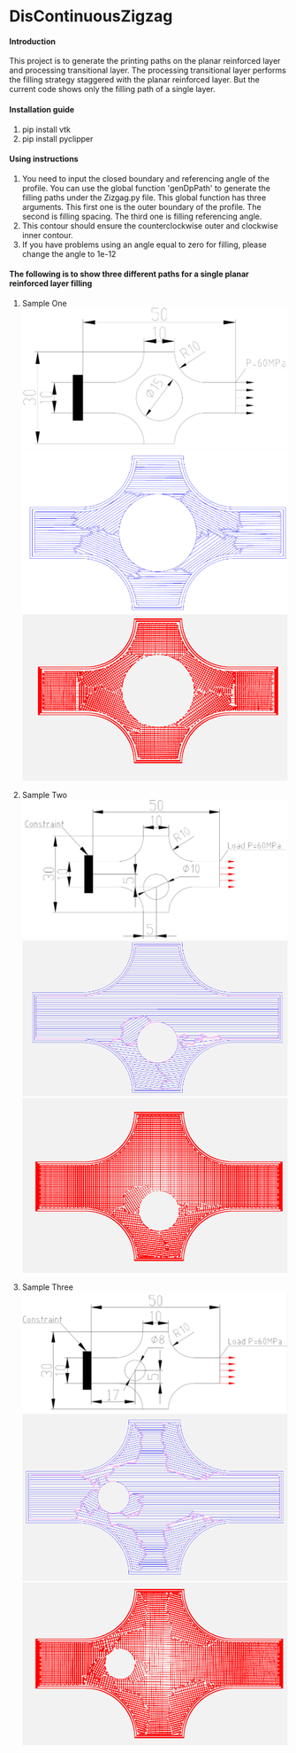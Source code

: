 # DisContinuousZigzag

#### Introduction
This project is to generate the printing paths on the planar reinforced layer and processing transitional layer. The processing transitional layer performs the filling strategy staggered with the planar reinforced layer. But the current code shows only the filling path of a single layer.

#### Installation guide

1.  pip install vtk
2.  pip install pyclipper

#### Using instructions

1.  You need to input the closed boundary and referencing angle of the profile. You can use the global function 'genDpPath' to generate the filling paths under the Zizgag.py file. This global function has three arguments. This first one is the outer boundary of the profile. The second is filling spacing. The third one is filling referencing angle.
2. This contour should ensure the counterclockwise outer and clockwise inner contour.
3. If you have problems using an angle equal to zero for filling, please change the angle to 1e-12

#### The following is to show three different paths for a single planar reinforced layer filling
1. Sample One
    ![输入图片说明](Picture/SampleOne/Model.PNG)
    ![输入图片说明](Picture/SampleOne/SampleOne.png)
    ![输入图片说明](Picture/SampleOne/IICP.PNG)

3. Sample Two
    ![输入图片说明](Picture/SampleTwo/Model.PNG)
    ![输入图片说明](Picture/SampleTwo/SampleTwo.PNG)
    ![输入图片说明](Picture/SampleTwo/IICP.PNG)

4. Sample Three
    ![输入图片说明](Picture/SampleThree/Model.PNG)
    ![输入图片说明](Picture/SampleThree/SampleThree.PNG)
    ![输入图片说明](Picture/SampleThree/IICP.PNG)